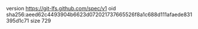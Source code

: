 version https://git-lfs.github.com/spec/v1
oid sha256:aeed62c4493904b6623d072021737665526f8a1c688d111afaede831395d1c71
size 729
